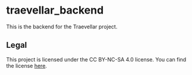 # traevellar_backend
This is the backend for the Traevellar project.

## Legal
This project is licensed under the CC BY-NC-SA 4.0 license. You can find the license [here](https://creativecommons.org/licenses/by-nc-sa/4.0/).